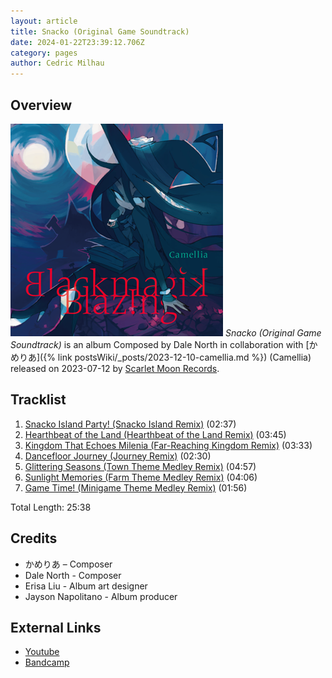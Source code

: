 ```yaml
---
layout: article
title: Snacko (Original Game Soundtrack)
date: 2024-01-22T23:39:12.706Z
category: pages
author: Cedric Milhau
---
```


## Overview

![CTCD-019](/assets/images/camellia/albums/CTCD-019.png)
*Snacko (Original Game Soundtrack)* is an album Composed by Dale North in collaboration with [かめりあ]({% link postsWiki/_posts/2023-12-10-camellia.md %}) (Camellia) released on 2023-07-12 by [Scarlet Moon Records](https://scarletmoonrecords.bandcamp.com).

## Tracklist

1. [Snacko Island Party! (Snacko Island Remix)](<https://open.spotify.com/track/0a8eqvMsPTRQilGYskvNI9?si=d4cbde1ba2024e06>) (02:37)
2. [Hearthbeat of the Land (Hearthbeat of the Land Remix)](<https://open.spotify.com/track/516FODZOHwj8NFEKXxWsIe?si=d2ebb0004aee414c>) (03:45)
3. [Kingdom That Echoes Milenia (Far-Reaching Kingdom Remix)](<https://open.spotify.com/track/3zW2kiqamDDfpFPMocVo4V?si=68182a5218484917>) (03:33)
4. [Dancefloor Journey (Journey Remix)](<https://open.spotify.com/track/0HH6GjH5d8wGFJh9PCo8Zx?si=20446808c2a64189>) (02:30)
5. [Glittering Seasons (Town Theme Medley Remix)](<https://open.spotify.com/track/7JID29kUOOAsjcUExKK1Zv?si=51fb04689e7e4b5e>) (04:57)
6. [Sunlight Memories (Farm Theme Medley Remix)](<https://open.spotify.com/track/6y08rQaNX9eAn4FdbE8t4I?si=ff02cc37a76a496b>) (04:06)
7. [Game Time! (Minigame Theme Medley Remix)](<https://open.spotify.com/track/3dsEGI76kHWayggMY9P4Ci?si=b902333fb77943e6>) (01:56)

Total Length: 25:38

## Credits

* かめりあ – Composer
* Dale North - Composer
* Erisa Liu - Album art designer
* Jayson Napolitano - Album producer

## External Links

* [Youtube](https://www.youtube.com/watch?v=gV2L-ew5M_g)
* [Bandcamp](https://cametek.bandcamp.com/album/snacko-ost-camellia-remixes-7-tracks)
